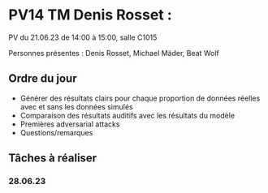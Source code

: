 # PV14 TM Denis Rosset :
PV du 21.06.23 de 14:00 à 15:00, salle C1015

Personnes présentes : Denis Rosset, Michael Mäder, Beat Wolf

## Ordre du jour
- Générer des résultats clairs pour chaque proportion de données réelles avec et sans les données simulés
- Comparaison des résultats auditifs avec les résultats du modèle
- Premières adversarial attacks
- Questions/remarques

## Tâches à réaliser
### 28.06.23


